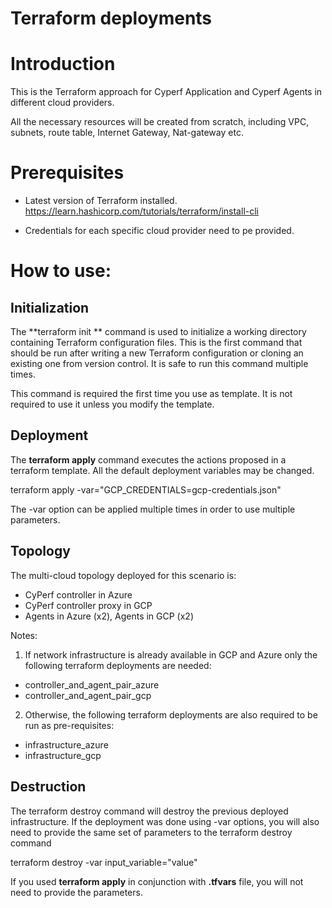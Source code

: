 # Terraform deployments

# Introduction

This is the Terraform approach for Cyperf Application and Cyperf Agents in different cloud providers.

All the necessary resources will be created from scratch, including VPC, subnets, route table, Internet Gateway, Nat-gateway etc.

# Prerequisites

- Latest version of Terraform installed. https://learn.hashicorp.com/tutorials/terraform/install-cli

- Credentials for each specific cloud provider need to pe provided.

# How to use:

## Initialization

The  **terraform init ** command is used to initialize a working directory containing Terraform configuration files. This is the first command that should be run after writing a new Terraform configuration or cloning an existing one from version control. It is safe to run this command multiple times.

This command is required the first time you use as template. It is not required to use it unless you modify the template.

## Deployment

The  **terraform apply**  command executes the actions proposed in a terraform template. All the default deployment variables may be changed.

terraform apply -var=&quot;GCP_CREDENTIALS=gcp-credentials.json&quot;

The -var option can be applied multiple times in order to use multiple parameters.

## Topology
The multi-cloud topology deployed for this scenario is: 
- CyPerf controller in Azure
- CyPerf controller proxy in GCP
- Agents in Azure (x2), Agents in GCP (x2) 

Notes: 
1) If network infrastructure is already available in GCP and Azure only the following terraform deployments are needed:
- controller_and_agent_pair_azure
- controller_and_agent_pair_gcp
2) Otherwise, the following terraform deployments are also required to be run as pre-requisites:
- infrastructure_azure
- infrastructure_gcp

## Destruction

The terraform destroy command will destroy the previous deployed infrastructure.
If the deployment was done using -var options, you will also need to provide the same set of parameters to the terraform destroy command

terraform destroy -var input\_variable=&quot;value&quot;

If you used **terraform apply** in conjunction with **.tfvars** file, you will not need to provide the parameters.